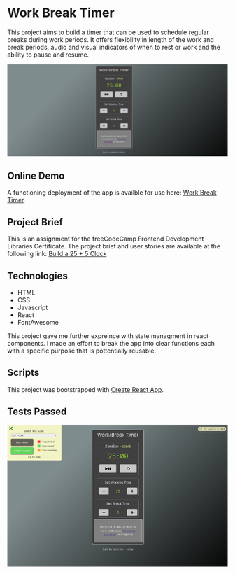 # Work Break Timer
This project aims to build a timer that can be used to schedule regular breaks during work periods. It offers flexibility in length of the work and break periods, audio and visual indicators of when to rest or work and the ability to pause and resume.

![Work Break Timer Image](https://raw.githubusercontent.com/jwhodge/work-break-timer/master/work-break-timer-display.png)

## Online Demo
A functioning deployment of the app is availble for use here: [Work Break Timer](https://jwhodge.github.io/work-break-timer/).

## Project Brief

This is an assignment for the freeCodeCamp Frontend Development Libraries Certificate. The project brief and user stories are available at the following link:
[Build a 25 + 5 Clock](https://www.freecodecamp.org/learn/front-end-development-libraries/front-end-development-libraries-projects/build-a-25--5-clock)

## Technologies

- HTML
- CSS
- Javascript
- React
- FontAwesome

This project gave me further expreince with state managment in react components. I made an effort to break the app into clear functions each with a specific purpose that is pottentially reusable. 

## Scripts

This project was bootstrapped with [Create React App](https://github.com/facebook/create-react-app).

## Tests Passed
![Tests Passing](https://raw.githubusercontent.com/jwhodge/work-break-timer/master/timer-tests-passing.png)

